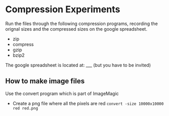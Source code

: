 # Compression Experiments

Run the files through the following compression programs, recording the orignal sizes and the compressed sizes on the google spreadsheet.
- zip
- compress
- gzip
- bzip2

The google spreadsheet is located at: ___ (but you have to be invited)


## How to make image files
Use the convert program which is part of ImageMagic
- Create a png file where all the pixels are red
`convert -size 10000x10000 red red.png`

